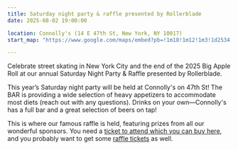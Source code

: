 ```yaml
---
title: Saturday night party & raffle presented by Rollerblade
date: 2025-08-02 19:00:00

location: Connolly's (14 E 47th St, New York, NY 10017)
start_map: "https://www.google.com/maps/embed?pb=!1m18!1m12!1m3!1d2534.298461816571!2d-73.97774489999999!3d40.756108499999996!2m3!1f0!2f0!3f0!3m2!1i1024!2i768!4f13.1!3m3!1m2!1s0x89c258fd6f699c5b%3A0x87b7ce8e420d2afe!2sConnolly&#39;s!5e1!3m2!1sen!2sus!4v1754076656496!5m2!1sen!2sus"

---
```

Celebrate street skating in New York City and the end of the 2025 Big Apple Roll at our annual Saturday Night Party & Raffle presented by Rollerblade.

This year’s Saturday night party will be held at Connolly's on 47th St! The BAR is providing a wide selection of heavy appetizers to accommodate most diets (reach out with any questions). Drinks on your own—Connolly's has a full bar and a great selection of beers on tap!

This is where our famous raffle is held, featuring prizes from all our wonderful sponsors. You need a [ticket to attend which you can buy here](/shop/saturday-party-ticket/), and you probably want to get some [raffle tickets](/shop/raffle-ticket/) as well.
